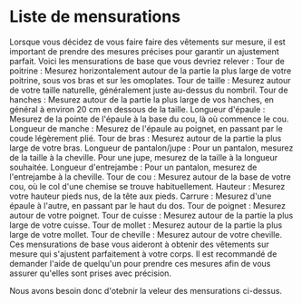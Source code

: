 # Liste de mensurations

Lorsque vous décidez de vous faire faire des vêtements sur mesure, il est important de prendre des mesures précises pour garantir un ajustement parfait. Voici les mensurations de base que vous devriez relever :
Tour de poitrine : Mesurez horizontalement autour de la partie la plus large de votre poitrine, sous vos bras et sur les omoplates.
Tour de taille : Mesurez autour de votre taille naturelle, généralement juste au-dessus du nombril.
Tour de hanches : Mesurez autour de la partie la plus large de vos hanches, en général à environ 20 cm en dessous de la taille.
Longueur d'épaule : Mesurez de la pointe de l'épaule à la base du cou, là où commence le cou.
Longueur de manche : Mesurez de l'épaule au poignet, en passant par le coude légèrement plié.
Tour de bras : Mesurez autour de la partie la plus large de votre bras.
Longueur de pantalon/jupe : Pour un pantalon, mesurez de la taille à la cheville. Pour une jupe, mesurez de la taille à la longueur souhaitée.
Longueur d'entrejambe : Pour un pantalon, mesurez de l'entrejambe à la cheville.
Tour de cou : Mesurez autour de la base de votre cou, où le col d'une chemise se trouve habituellement.
Hauteur : Mesurez votre hauteur pieds nus, de la tête aux pieds.
Carrure : Mesurez d'une épaule à l'autre, en passant par le haut du dos.
Tour de poignet : Mesurez autour de votre poignet.
Tour de cuisse : Mesurez autour de la partie la plus large de votre cuisse.
Tour de mollet : Mesurez autour de la partie la plus large de votre mollet.
Tour de cheville : Mesurez autour de votre cheville.
Ces mensurations de base vous aideront à obtenir des vêtements sur mesure qui s'ajustent parfaitement à votre corps. Il est recommandé de demander l'aide de quelqu'un pour prendre ces mesures afin de vous assurer qu'elles sont prises avec précision.

Nous avons besoin donc d'otebnir la veleur des mensurations ci-dessus.





